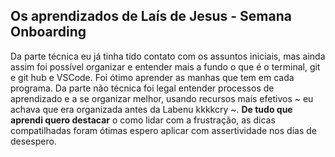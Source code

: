 ## Os aprendizados de Laís de Jesus - Semana Onboarding

Da parte técnica eu já tinha tido contato com os assuntos iniciais, mas ainda assim foi possível organizar e entender mais a fundo o que é o terminal, git e git hub e VSCode. Foi ótimo aprender as manhas que tem em cada programa. Da parte não técnica foi legal entender processos de aprendizado e a se organizar melhor, usando recursos mais efetivos ~ eu achava que era organizada antes da Labenu kkkkcry ~. **De tudo que aprendi quero destacar** o como lidar com a frustração, as dicas compatilhadas foram ótimas espero aplicar com assertividade nos dias de desespero. 